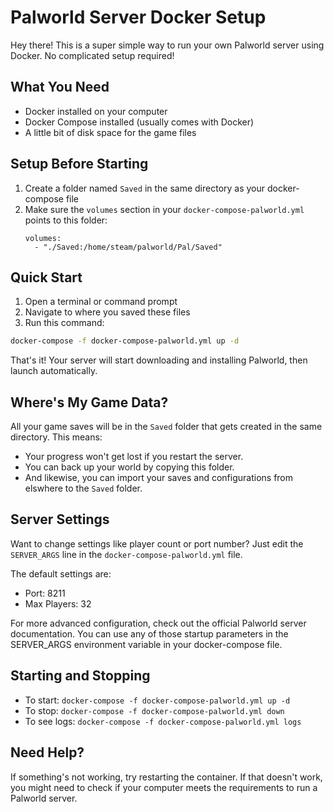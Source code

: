 # Palworld Server Docker Setup

Hey there! This is a super simple way to run your own Palworld server using Docker. No complicated setup required!

## What You Need

- Docker installed on your computer
- Docker Compose installed (usually comes with Docker)
- A little bit of disk space for the game files

## Setup Before Starting

1. Create a folder named `Saved` in the same directory as your docker-compose file
2. Make sure the `volumes` section in your `docker-compose-palworld.yml` points to this folder:
   ```
   volumes:
     - "./Saved:/home/steam/palworld/Pal/Saved"
   ```

## Quick Start

1. Open a terminal or command prompt
2. Navigate to where you saved these files
3. Run this command:

```bash
docker-compose -f docker-compose-palworld.yml up -d
```

That's it! Your server will start downloading and installing Palworld, then launch automatically.

## Where's My Game Data?

All your game saves will be in the `Saved` folder that gets created in the same directory. This means:

- Your progress won't get lost if you restart the server.
- You can back up your world by copying this folder.
- And likewise, you can import your saves and configurations from elswhere to the `Saved` folder.

## Server Settings

Want to change settings like player count or port number? Just edit the `SERVER_ARGS` line in the `docker-compose-palworld.yml` file.

The default settings are:
- Port: 8211
- Max Players: 32

For more advanced configuration, check out the official Palworld server documentation. You can use any of those startup parameters in the SERVER_ARGS environment variable in your docker-compose file.

## Starting and Stopping

- To start: `docker-compose -f docker-compose-palworld.yml up -d`
- To stop: `docker-compose -f docker-compose-palworld.yml down`
- To see logs: `docker-compose -f docker-compose-palworld.yml logs`

## Need Help?

If something's not working, try restarting the container. If that doesn't work, you might need to check if your computer meets the requirements to run a Palworld server.

